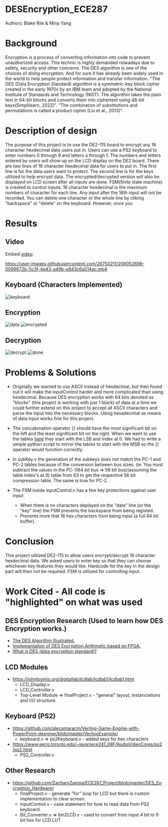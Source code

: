 # DESEncryption_ECE287
Authors: Blake Rile & Mina Yang

# Background
Encryption is a process of converting information into code to prevent unauthorized access. This technic is highly demanded nowadays due to safety, security and other concerns. The DES algorithm is one of the choices of doing encryption. And for sure it has already been widely used in the world to help people protect information and transfer information.
"The DES (Data Encryption Standard) algorithm is a symmetric-key block cipher created in the early 1970s by an IBM team and adopted by the National Institute of Standards and Technology (NIST). The algorithm takes the plain text in 64-bit blocks and converts them into ciphertext using 48-bit keys(Simplilearn, 2022)".
"The combination of substitutions and permutations is called a product cipher.(Liu et al., 2013)".


# Description of design
The purpose of this project is to use the DE2-115 board to encrypt any 16 character hexdecimal data users put in. Users can use a PS2 keyboard to enter numbers 0 through 9 and letters a through f. The numbers and letters entered by users will show up on the LCD display on the DE2 board. There are two lines of 16 character hexdecimal data for users to put in. The first line is for the data users want to protect. The second line is for the keys utilized to help encrypt data. The encrypted/decrypted version will also be displayed on LCD screen after all inputs are done. FSM(finite state machine) is created to control inputs. 16 character hexdecimal is the maximum numbers of character for each line. Any input after the 16th input will not be recorded. You can delete one character or the whole line by cliking "backspace" or "delete" on the keyboard. However, once you 

# Results
## Video
Embed [video](https://youtu.be/Ym-LmnOO4iQ):

https://user-images.githubusercontent.com/26750211/206052698-0069672b-5c3f-4e43-a49b-e843c6a514ac.mp4

## Keyboard (Characters Implemented)

![keyboard](https://github.com/Yadouzi/DESEncryption_ECE287/blob/main/images/ADA9E3D1-1EA5-4CD7-AB0C-AB4BDDC28ADE.jpeg)

## Encryption

![data](https://github.com/Yadouzi/DESEncryption_ECE287/blob/main/images/8C3A09E2-A0E6-43C5-886E-B25E34DD9EA3.jpeg)
![encrypted](https://github.com/Yadouzi/DESEncryption_ECE287/blob/main/images/CE7B11B5-C53D-4BC9-9FE4-083282F1F910.jpeg)
## Decryption

![decrypt](https://github.com/Yadouzi/DESEncryption_ECE287/blob/main/images/018FD2D3-563B-49D3-80A7-05B9F7265807.jpeg)
![done](https://github.com/Yadouzi/DESEncryption_ECE287/blob/main/images/393CCF37-ADD0-453E-A9DB-014CDE445011.jpeg)

# Problems & Solutions

  - Originally we wanted to use ASCII instead of hexdecimal, but then found out it will make the inputControl harder and more complicated than using hexdecimal.        Because DES encryption works with 64 bits denoted as "blocks" (this project is working with just 1 block) of data at a time we could further extend on this project to accept all ASCII characters and parse the input into the necessary blocks. Using hexadecimal as means of data input works fine for this project.

  - The concatonation operator {} should have the most significant bit on the left and the least significant bit on the right. When we went to use the tables [here](https://page.math.tu-berlin.de/~kant/teaching/hess/krypto-ws2006/des.htm) they start with the LSB and index at 0. We had to write a simple python script to mirror the tables to start with the MSB so the {} operator would function correctly.

  - In subKey.v the generation of the subkeys does not match the PC-1 and PC-2 tables because of the conversion between bus sizes. (ie. You must subtract the values in the PC-1(64 bit bus => 56 bit bus)(assuming the table index's at 0) table from 63 to get the respective 56 bit compression table. The same is true for PC-2.

  - The FSM inside inputControl.v has a few key protections against user input:
    - When there is no characters deplayed on the "data" line (or the "key" line) the FSM prevents the backspace from being registed.
    - Prevents more that 16 hex characters from being input (a full 64 bit buffer).
  

# Conclusion
This project utilized DE2-115 to allow users encrypt/decrypt 16 character hexdecimal data. We asked users to enter key so that they can choose whichever key features they would like. Hardcode for the key in the design part will then not be required. FSM is utilized for controlling input.


# Work Cited - All code is "highlighted" on what was used

## DES Encryption Research (Used to learn how DES Encryption works.)
  - [The DES Algorithm Illustrated.](https://page.math.tu-berlin.de/~kant/teaching/hess/krypto-ws2006/des.htm)
  - [Implementation of DES Encryption Arithmetic based on FPGA.](https://www.sciencedirect.com/science/article/pii/S2212671613000814?ref=pdf_download&fr=RR-2&rr=774f75f51b708702)
  - [What is DES (data encryption standard)?](https://www.simplilearn.com/what-is-des-article)

## LCD Modules
  - https://johnloomis.org/digitallab/lcdlab/lcdlab1/lcdlab1.html
    - LCD_Display.v
    - LCD_Controller.v
    - Top-Level Module => finalProject.v - "general" layout, instanciations and I/O structure.

## Keyboard (PS2)
  - https://github.com/alecamaracm/Verilog-Game-Engine-with-PowerPoint-designer/blob/master/VerilogExample/
    - keyboard.v => ps2Keyboard.v - added keys for hex characters
  - https://www.eecg.toronto.edu/~jayar/ece241_08F/AudioVideoCores/ps2/ps2.html
    - PS2_Controller.v 

## Other Research
  - https://github.com/ZacharyZampa/ECE287_Project/blob/master/DES_Encryption_Hardware/
    - finalProject.v - generate "for" loop for LCD but there is custom implementation to clear screen.
    - inputControl.v - case statement for how to read data from PS2 keyboard.
    - Bit_Converter.v => bin2LCD.v - used to convert from input 4 bit to 9 bit hex for LCD LUT 

